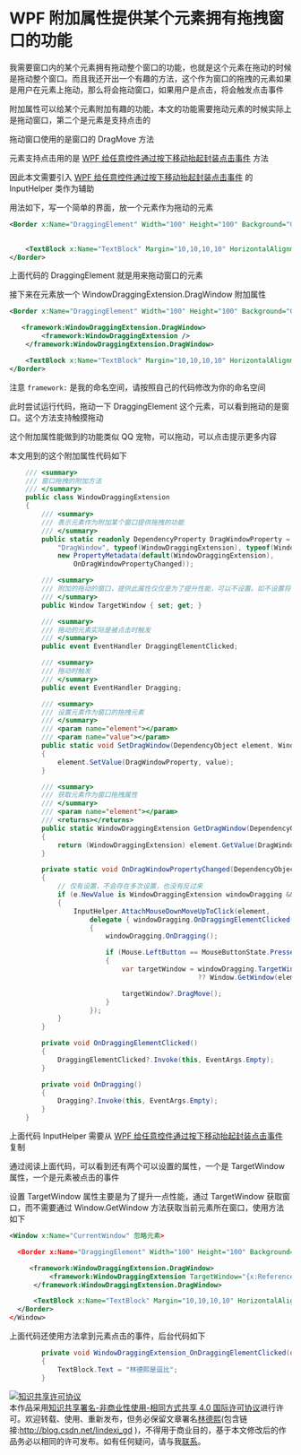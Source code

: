 # WPF 附加属性提供某个元素拥有拖拽窗口的功能

我需要窗口内的某个元素拥有拖动整个窗口的功能，也就是这个元素在拖动的时候是拖动整个窗口。而且我还开出一个有趣的方法，这个作为窗口的拖拽的元素如果是用户在元素上拖动，那么将会拖动窗口，如果用户是点击，将会触发点击事件

<!--more-->
<!-- CreateTime:6/16/2020 7:44:54 PM -->



附加属性可以给某个元素附加有趣的功能，本文的功能需要拖动元素的时候实际上是拖动窗口，第二个是元素是支持点击的

拖动窗口使用的是窗口的 DragMove 方法

元素支持点击用的是 [WPF 给任意控件通过按下移动抬起封装点击事件](https://blog.lindexi.com/post/WPF-%E7%BB%99%E4%BB%BB%E6%84%8F%E6%8E%A7%E4%BB%B6%E9%80%9A%E8%BF%87%E6%8C%89%E4%B8%8B%E7%A7%BB%E5%8A%A8%E6%8A%AC%E8%B5%B7%E5%B0%81%E8%A3%85%E7%82%B9%E5%87%BB%E4%BA%8B%E4%BB%B6.html ) 方法

因此本文需要引入 [WPF 给任意控件通过按下移动抬起封装点击事件](https://blog.lindexi.com/post/WPF-%E7%BB%99%E4%BB%BB%E6%84%8F%E6%8E%A7%E4%BB%B6%E9%80%9A%E8%BF%87%E6%8C%89%E4%B8%8B%E7%A7%BB%E5%8A%A8%E6%8A%AC%E8%B5%B7%E5%B0%81%E8%A3%85%E7%82%B9%E5%87%BB%E4%BA%8B%E4%BB%B6.html ) 的 InputHelper 类作为辅助

用法如下，写一个简单的界面，放一个元素作为拖动的元素

```xml
<Border x:Name="DraggingElement" Width="100" Height="100" Background="Gray">
 

    <TextBlock x:Name="TextBlock" Margin="10,10,10,10" HorizontalAlignment="Center"></TextBlock>
</Border>
```

上面代码的 DraggingElement 就是用来拖动窗口的元素

接下来在元素放一个 WindowDraggingExtension.DragWindow 附加属性

```xml
<Border x:Name="DraggingElement" Width="100" Height="100" Background="Gray">

   <framework:WindowDraggingExtension.DragWindow>
        <framework:WindowDraggingExtension />
    </framework:WindowDraggingExtension.DragWindow> 

    <TextBlock x:Name="TextBlock" Margin="10,10,10,10" HorizontalAlignment="Center"></TextBlock>
</Border>
```

注意 `framework:` 是我的命名空间，请按照自己的代码修改为你的命名空间

此时尝试运行代码，拖动一下 DraggingElement 这个元素，可以看到拖动的是窗口。这个方法支持触摸拖动

这个附加属性能做到的功能类似 QQ 宠物，可以拖动，可以点击提示更多内容

本文用到的这个附加属性代码如下

```csharp
    /// <summary>
    /// 窗口拖拽的附加方法
    /// </summary>
    public class WindowDraggingExtension
    {
        /// <summary>
        /// 表示元素作为附加某个窗口提供拖拽的功能
        /// </summary>
        public static readonly DependencyProperty DragWindowProperty = DependencyProperty.RegisterAttached(
            "DragWindow", typeof(WindowDraggingExtension), typeof(WindowDraggingExtension),
            new PropertyMetadata(default(WindowDraggingExtension),
                OnDragWindowPropertyChanged));

        /// <summary>
        /// 附加的拖动的窗口，提供此属性仅仅是为了提升性能，可以不设置。如不设置将使用 Window.GetWindow 方法获取当前元素所在窗口
        /// </summary>
        public Window TargetWindow { set; get; }

        /// <summary>
        /// 拖动的元素实际是被点击时触发
        /// </summary>
        public event EventHandler DraggingElementClicked;

        /// <summary>
        /// 拖动时触发
        /// </summary>
        public event EventHandler Dragging;

        /// <summary>
        /// 设置元素作为窗口的拖拽元素
        /// </summary>
        /// <param name="element"></param>
        /// <param name="value"></param>
        public static void SetDragWindow(DependencyObject element, WindowDraggingExtension value)
        {
            element.SetValue(DragWindowProperty, value);
        }

        /// <summary>
        /// 获取元素作为窗口拖拽属性
        /// </summary>
        /// <param name="element"></param>
        /// <returns></returns>
        public static WindowDraggingExtension GetDragWindow(DependencyObject element)
        {
            return (WindowDraggingExtension) element.GetValue(DragWindowProperty);
        }

        private static void OnDragWindowPropertyChanged(DependencyObject d, DependencyPropertyChangedEventArgs e)
        {
            // 仅有设置，不会存在多次设置，也没有反过来
            if (e.NewValue is WindowDraggingExtension windowDragging && d is UIElement element)
            {
                InputHelper.AttachMouseDownMoveUpToClick(element,
                    delegate { windowDragging.OnDraggingElementClicked(); }, delegate
                    {
                        windowDragging.OnDragging();

                        if (Mouse.LeftButton == MouseButtonState.Pressed)
                        {
                            var targetWindow = windowDragging.TargetWindow
                                               ?? Window.GetWindow(element);

                            targetWindow?.DragMove();
                        }
                    });
            }
        }

        private void OnDraggingElementClicked()
        {
            DraggingElementClicked?.Invoke(this, EventArgs.Empty);
        }

        private void OnDragging()
        {
            Dragging?.Invoke(this, EventArgs.Empty);
        }
    }
```

上面代码 InputHelper 需要从 [WPF 给任意控件通过按下移动抬起封装点击事件](https://blog.lindexi.com/post/WPF-%E7%BB%99%E4%BB%BB%E6%84%8F%E6%8E%A7%E4%BB%B6%E9%80%9A%E8%BF%87%E6%8C%89%E4%B8%8B%E7%A7%BB%E5%8A%A8%E6%8A%AC%E8%B5%B7%E5%B0%81%E8%A3%85%E7%82%B9%E5%87%BB%E4%BA%8B%E4%BB%B6.html ) 复制

通过阅读上面代码，可以看到还有两个可以设置的属性，一个是 TargetWindow 属性，一个是元素被点击的事件

设置 TargetWindow 属性主要是为了提升一点性能，通过 TargetWindow 获取窗口，而不需要通过 Window.GetWindow 方法获取当前元素所在窗口，使用方法如下

```xml
<Window x:Name="CurrentWindow" 忽略元素>

  <Border x:Name="DraggingElement" Width="100" Height="100" Background="Gray">

     <framework:WindowDraggingExtension.DragWindow>
          <framework:WindowDraggingExtension TargetWindow="{x:Reference CurrentWindow}" DraggingElementClicked="WindowDraggingExtension_OnDraggingElementClicked"/>
      </framework:WindowDraggingExtension.DragWindow> 

      <TextBlock x:Name="TextBlock" Margin="10,10,10,10" HorizontalAlignment="Center"></TextBlock>
  </Border>
</Window>
```

上面代码还使用方法拿到元素点击的事件，后台代码如下

```csharp
        private void WindowDraggingExtension_OnDraggingElementClicked(object sender, EventArgs e)
        {
            TextBlock.Text = "林德熙是逗比";
        }
```

<a rel="license" href="http://creativecommons.org/licenses/by-nc-sa/4.0/"><img alt="知识共享许可协议" style="border-width:0" src="https://licensebuttons.net/l/by-nc-sa/4.0/88x31.png" /></a><br />本作品采用<a rel="license" href="http://creativecommons.org/licenses/by-nc-sa/4.0/">知识共享署名-非商业性使用-相同方式共享 4.0 国际许可协议</a>进行许可。欢迎转载、使用、重新发布，但务必保留文章署名[林德熙](http://blog.csdn.net/lindexi_gd)(包含链接:http://blog.csdn.net/lindexi_gd )，不得用于商业目的，基于本文修改后的作品务必以相同的许可发布。如有任何疑问，请与我[联系](mailto:lindexi_gd@163.com)。

